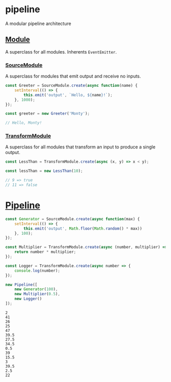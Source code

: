 # pipeline

A modular pipeline architecture

## [Module](lib/Module.js)

A superclass for all modules. Inherents `EventEmitter`.

### [SourceModule](lib/SourceModule.js)

A superclass for modules that emit output and receive no inputs.

``` javascript
const Greeter = SourceModule.create(async function(name) {
	setInterval(() => {
		this.emit('output', `Hello, ${name}!`);
	}, 1000);
});

const greeter = new Greeter('Monty');

// Hello, Monty!
```

### [TransformModule](lib/TransformModule.js)

A superclass for all modules that transform an input to produce a single output.

``` javascript
const LessThan = TransformModule.create(async (x, y) => x < y);

const lessThan = new LessThan(10);

// 9 => true
// 11 => false
```

# [Pipeline](lib/Pipeline.js)

``` javascript
const Generator = SourceModule.create(async function(max) {
	setInterval(() => {
		this.emit('output', Math.floor(Math.random() * max))
	}, 100);
});

const Multiplier = TransformModule.create(async (number, multiplier) => {
	return number * multiplier;
});

const Logger = TransformModule.create(async number => {
	console.log(number);
});

new Pipeline([
	new Generator(100),
	new Multiplier(0.5),
	new Logger()
]);
```

```
2
41
26
25
47
39.5
27.5
34.5
0.5
39
15.5
3
39.5
2.5
22
```
